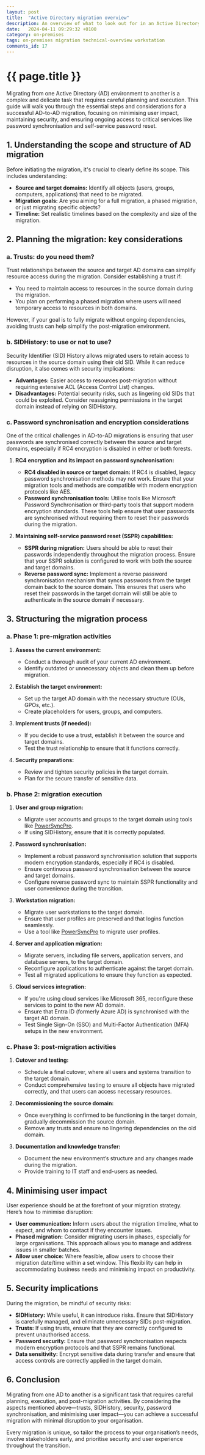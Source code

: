 ```yaml
---
layout: post
title:  "Active Directory migration overview"
description: An overview of what to look out for in an Active Directory migration and how to sequence it
date:   2024-04-11 09:29:32 +0100
category: on-premises
tags: on-premises migration technical-overview workstation
comments_id: 17
---
```

<h1>{{ page.title }}</h1>


Migrating from one Active Directory (AD) environment to another is a complex and delicate task that requires careful planning and execution. This guide will walk you through the essential steps and considerations for a successful AD-to-AD migration, focusing on minimising user impact, maintaining security, and ensuring ongoing access to critical services like password synchronisation and self-service password reset.

## 1. Understanding the scope and structure of AD migration

Before initiating the migration, it's crucial to clearly define its scope. This includes understanding:

- **Source and target domains:** Identify all objects (users, groups, computers, applications) that need to be migrated.
- **Migration goals:** Are you aiming for a full migration, a phased migration, or just migrating specific objects?
- **Timeline:** Set realistic timelines based on the complexity and size of the migration.

## 2. Planning the migration: key considerations

### a. Trusts: do you need them?

Trust relationships between the source and target AD domains can simplify resource access during the migration. Consider establishing a trust if:

- You need to maintain access to resources in the source domain during the migration.
- You plan on performing a phased migration where users will need temporary access to resources in both domains.

However, if your goal is to fully migrate without ongoing dependencies, avoiding trusts can help simplify the post-migration environment.

### b. SIDHistory: to use or not to use?

Security Identifier (SID) History allows migrated users to retain access to resources in the source domain using their old SID. While it can reduce disruption, it also comes with security implications:

- **Advantages:** Easier access to resources post-migration without requiring extensive ACL (Access Control List) changes.
- **Disadvantages:** Potential security risks, such as lingering old SIDs that could be exploited. Consider reassigning permissions in the target domain instead of relying on SIDHistory.

### c. Password synchronisation and encryption considerations

One of the critical challenges in AD-to-AD migrations is ensuring that user passwords are synchronised correctly between the source and target domains, especially if RC4 encryption is disabled in either or both forests.

1. **RC4 encryption and its impact on password synchronisation:**
   - **RC4 disabled in source or target domain:** If RC4 is disabled, legacy password synchronisation methods may not work. Ensure that your migration tools and methods are compatible with modern encryption protocols like AES.
   - **Password synchronisation tools:** Utilise tools like Microsoft Password Synchronisation or third-party tools that support modern encryption standards. These tools help ensure that user passwords are synchronised without requiring them to reset their passwords during the migration.

2. **Maintaining self-service password reset (SSPR) capabilities:**
   - **SSPR during migration:** Users should be able to reset their passwords independently throughout the migration process. Ensure that your SSPR solution is configured to work with both the source and target domains.
   - **Reverse password sync:** Implement a reverse password synchronisation mechanism that syncs passwords from the target domain back to the source domain. This ensures that users who reset their passwords in the target domain will still be able to authenticate in the source domain if necessary.

## 3. Structuring the migration process

### a. Phase 1: pre-migration activities

1. **Assess the current environment:**
   - Conduct a thorough audit of your current AD environment.
   - Identify outdated or unnecessary objects and clean them up before migration.

2. **Establish the target environment:**
   - Set up the target AD domain with the necessary structure (OUs, GPOs, etc.).
   - Create placeholders for users, groups, and computers.

3. **Implement trusts (if needed):**
   - If you decide to use a trust, establish it between the source and target domains.
   - Test the trust relationship to ensure that it functions correctly.

4. **Security preparations:**
   - Review and tighten security policies in the target domain.
   - Plan for the secure transfer of sensitive data.

### b. Phase 2: migration execution

1. **User and group migration:**
   - Migrate user accounts and groups to the target domain using tools like [PowerSyncPro](https://powersyncpro.com).
   - If using SIDHistory, ensure that it is correctly populated.

2. **Password synchronisation:**
   - Implement a robust password synchronisation solution that supports modern encryption standards, especially if RC4 is disabled.
   - Ensure continuous password synchronisation between the source and target domains.
   - Configure reverse password sync to maintain SSPR functionality and user convenience during the transition.

3. **Workstation migration:**
   - Migrate user workstations to the target domain.
   - Ensure that user profiles are preserved and that logins function seamlessly.
   - Use a tool like [PowerSyncPro](https://powersyncpro.com) to migrate user profiles.

4. **Server and application migration:**
   - Migrate servers, including file servers, application servers, and database servers, to the target domain.
   - Reconfigure applications to authenticate against the target domain.
   - Test all migrated applications to ensure they function as expected.

5. **Cloud services integration:**
   - If you're using cloud services like Microsoft 365, reconfigure these services to point to the new AD domain.
   - Ensure that Entra ID (formerly Azure AD) is synchronised with the target AD domain.
   - Test Single Sign-On (SSO) and Multi-Factor Authentication (MFA) setups in the new environment.

### c. Phase 3: post-migration activities

1. **Cutover and testing:**
   - Schedule a final cutover, where all users and systems transition to the target domain.
   - Conduct comprehensive testing to ensure all objects have migrated correctly, and that users can access necessary resources.

2. **Decommissioning the source domain:**
   - Once everything is confirmed to be functioning in the target domain, gradually decommission the source domain.
   - Remove any trusts and ensure no lingering dependencies on the old domain.

3. **Documentation and knowledge transfer:**
   - Document the new environment’s structure and any changes made during the migration.
   - Provide training to IT staff and end-users as needed.

## 4. Minimising user impact

User experience should be at the forefront of your migration strategy. Here’s how to minimise disruption:

- **User communication:** Inform users about the migration timeline, what to expect, and whom to contact if they encounter issues.
- **Phased migration:** Consider migrating users in phases, especially for large organisations. This approach allows you to manage and address issues in smaller batches.
- **Allow user choice:** Where feasible, allow users to choose their migration date/time within a set window. This flexibility can help in accommodating business needs and minimising impact on productivity.

## 5. Security implications

During the migration, be mindful of security risks:

- **SIDHistory:** While useful, it can introduce risks. Ensure that SIDHistory is carefully managed, and eliminate unnecessary SIDs post-migration.
- **Trusts:** If using trusts, ensure that they are correctly configured to prevent unauthorised access.
- **Password security:** Ensure that password synchronisation respects modern encryption protocols and that SSPR remains functional.
- **Data sensitivity:** Encrypt sensitive data during transfer and ensure that access controls are correctly applied in the target domain.

## 6. Conclusion

Migrating from one AD to another is a significant task that requires careful planning, execution, and post-migration activities. By considering the aspects mentioned above—trusts, SIDHistory, security, password synchronisation, and minimising user impact—you can achieve a successful migration with minimal disruption to your organisation.

Every migration is unique, so tailor the process to your organisation’s needs, involve stakeholders early, and prioritise security and user experience throughout the transition.
